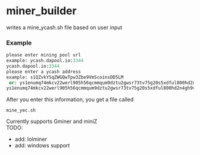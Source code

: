 # miner_builder
writes a mine_ycash.sh file based on user input
<h3>Example</h3>

```python
please enter mining pool url
example: ycash.dapool.io:3344
ycash.dapool.io:3344
please enter a ycash address
example: s1QZvkYSqZWGQwTpw3Zbe9VmScoinsDD5LM
 or: ys1enumq74mkcv22werl905h56qcmmqum9dztu2gwsr73tv75g20s5xdful800hd2n4gh9vuee9yvm
ys1enumq74mkcv22werl905h56qcmmqum9dztu2gwsr73tv75g20s5xdful800hd2n4gh9vuee9yvm
```
<p>After you enter this information, you get a file called

```
mine_yec.sh
```

Currently supports Gminer and miniZ<br>
TODO:<br>
  <ul>
    <li>add: lolminer</li>
    <li>add: windows support</li>
  </ul>
</p>
